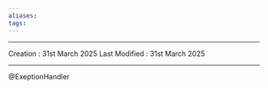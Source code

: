 ```yaml
---
aliases: 
tags:
---
```

---
Creation : 31st March 2025
Last Modified : 31st March 2025
___

@ExeptionHandler